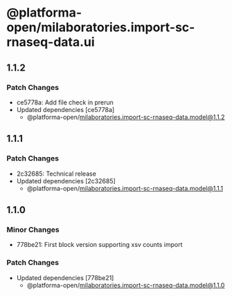 # @platforma-open/milaboratories.import-sc-rnaseq-data.ui

## 1.1.2

### Patch Changes

- ce5778a: Add file check in prerun
- Updated dependencies [ce5778a]
  - @platforma-open/milaboratories.import-sc-rnaseq-data.model@1.1.2

## 1.1.1

### Patch Changes

- 2c32685: Technical release
- Updated dependencies [2c32685]
  - @platforma-open/milaboratories.import-sc-rnaseq-data.model@1.1.1

## 1.1.0

### Minor Changes

- 778be21: First block version supporting xsv counts import

### Patch Changes

- Updated dependencies [778be21]
  - @platforma-open/milaboratories.import-sc-rnaseq-data.model@1.1.0
